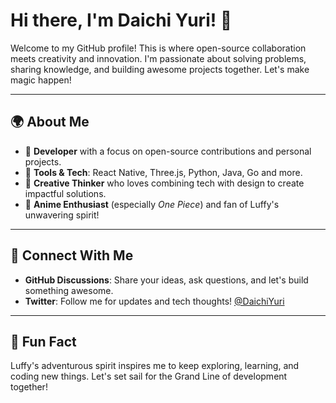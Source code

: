 # Hi there, I'm Daichi Yuri! 👋

Welcome to my GitHub profile! This is where open-source collaboration meets creativity and innovation. I'm passionate about solving problems, sharing knowledge, and building awesome projects together. Let's make magic happen!

---

## 🌍 About Me
- 🤖 **Developer** with a focus on open-source contributions and personal projects.
- 🔧 **Tools & Tech**: React Native, Three.js, Python, Java, Go and more.
- 🎨 **Creative Thinker** who loves combining tech with design to create impactful solutions.
- 🎩 **Anime Enthusiast** (especially *One Piece*) and fan of Luffy's unwavering spirit!

---
<!---
## 🚀 My Work
Here are some highlights of what you'll find here:

### 🔬 Personal Projects
- **Zecure**: A secure code practicing platform for developers, featuring creator and user spaces. [Learn More](https://github.com/DaichiYuri/Zecure)
- **3D Experiments**: Using Three.js to render immersive 3D experiences in React Native apps.

### 🔧 Open Source Contributions
I actively contribute to open-source projects, sharing my skills and learning from the amazing developer community.

---

## 🎨 Featured Projects
![One Piece - Luffy On Earth Animation](https://media.giphy.com/media/3o6Zt481isNVuQI1l6/giphy.gif)

1. **Huffman Coding & Compression**
   - Algorithms for efficient image and data compression.
   - **Tech Used**: Python, Data Structures, and Algorithms.

2. **Creative Coding Challenges**
   - Solving user-defined challenges using secure and optimized code.
   - **Languages**: Python, JavaScript.

3. **React Native Experiments**
   - Building cross-platform apps with 3D rendering capabilities.
   - **Focus**: Seamless UI/UX.

---

## 😎 Let's Collaborate!
I'm always excited to:
- Work on innovative open-source projects.
- Learn and share knowledge about coding and development.
- Build tools and platforms that solve real-world problems.

---
--->

## 🔗 Connect With Me
- **GitHub Discussions**: Share your ideas, ask questions, and let's build something awesome.
- **Twitter**: Follow me for updates and tech thoughts! [@DaichiYuri](https://twitter.com/DaichiYuri)

---

## 🌟 Fun Fact
Luffy's adventurous spirit inspires me to keep exploring, learning, and coding new things. Let's set sail for the Grand Line of development together!



<!---
DaichiYuri/DaichiYuri is a ✨ special ✨ repository because its `README.md` (this file) appears on your GitHub profile.
You can click the Preview link to take a look at your changes.
--->
